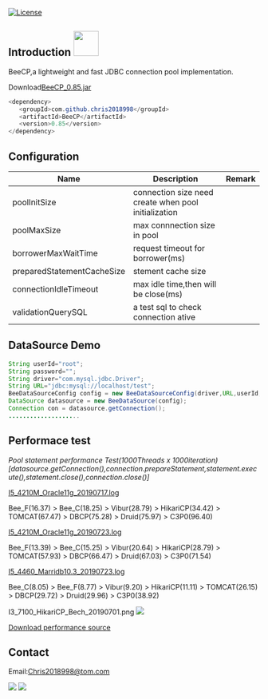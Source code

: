 [![License](https://img.shields.io/badge/license-Apache%202-4EB1BA.svg)](https://www.apache.org/licenses/LICENSE-2.0.html)



Introduction <img height="50px" width="50px" src="https://github.com/Chris2018998/BeeCP/blob/master/doc/individual/bee.png"></img>
---
BeeCP,a lightweight and  fast JDBC connection pool implementation. 

Download<a href="http://central.maven.org/maven2/com/github/chris2018998/BeeCP/0.85/BeeCP-0.85.jar">BeeCP_0.85.jar</a>

```java
<dependency>
   <groupId>com.github.chris2018998</groupId>
   <artifactId>BeeCP</artifactId>
   <version>0.85</version>
</dependency>

```

Configuration
---
|  Name  |   Description |   Remark |
| ------------ | ------------ | ------------ |
| poolInitSize  | connection size need create when pool initialization  |   |
| poolMaxSize |  max connnection size in pool |    |
| borrowerMaxWaitTime |request timeout for borrower(ms)  |   |
| preparedStatementCacheSize | stement cache size |   |
| connectionIdleTimeout  | max idle time,then will be close(ms)  |    |
| validationQuerySQL |  a test sql to check connection ative   |    |   |

DataSource Demo
---
```java
String userId="root";
String password="";
String driver="com.mysql.jdbc.Driver";
String URL="jdbc:mysql://localhost/test";
BeeDataSourceConfig config = new BeeDataSourceConfig(driver,URL,userId,password);
DataSource datasource = new BeeDataSource(config);
Connection con = datasource.getConnection();
....................

```

Performace test
---
<i>Pool statement performance Test(1000Threads x 1000iteration)</i>
<i>[datasource.getConnection(),connection.prepareStatement,statement.execute(),statement.close(),connection.close()]</i>

<a href="https://github.com/Chris2018998/BeeCP/blob/master/doc/performance/I5_4210M_Oracle11g_20190717.log">I5_4210M_Oracle11g_20190717.log</a>

Bee_F(16.37) > Bee_C(18.25) > Vibur(28.79) > HikariCP(34.42) > TOMCAT(67.47) > DBCP(75.28) > Druid(75.97) > C3P0(96.40)

<a href="https://github.com/Chris2018998/BeeCP/blob/master/doc/performance/I5_4210M_Oracle11g_20190723.log">I5_4210M_Oracle11g_20190723.log</a>

Bee_F(13.39) > Bee_C(15.25) > Vibur(20.64) > HikariCP(28.79) > TOMCAT(57.93) > DBCP(66.47) > Druid(67.03) > C3P0(71.54)

<a href="https://github.com/Chris2018998/BeeCP/blob/master/doc/performance/I5_4460_Marridb10.3_20190723.log">I5_4460_Marridb10.3_20190723.log</a>

Bee_C(8.05) > Bee_F(8.77) > Vibur(9.20) > HikariCP(11.11) > TOMCAT(26.15) > DBCP(29.72) > Druid(29.96) > C3P0(38.92)

I3_7100_HikariCP_Bech_20190701.png
<img src="https://github.com/Chris2018998/BeeCP/blob/master/doc/performance/I3_7100_HikariCP_Bech_20190701.png"></img>

<a href="https://github.com/Chris2018998/BeeCP/blob/master/doc/performance/Jdbc_CP_Test.zip">Download performance source </a>


Contact 
---

Email:Chris2018998@tom.com

<img src="https://github.com/Chris2018998/BeeCP/blob/master/doc/individual/w.png"> </img>
<img src="https://github.com/Chris2018998/BeeCP/blob/master/doc/individual/z.png"> </img>
 

